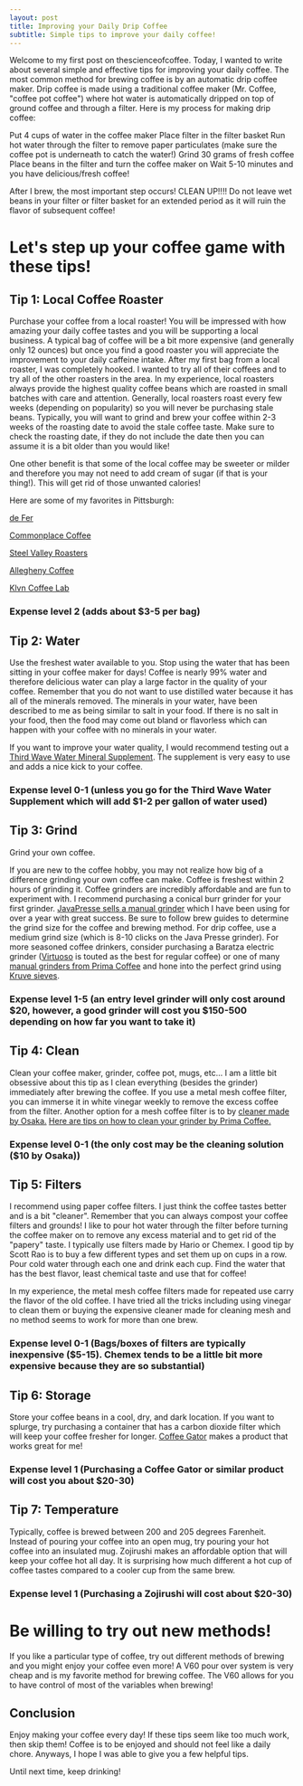 ```yaml
---
layout: post
title: Improving your Daily Drip Coffee
subtitle: Simple tips to improve your daily coffee!
---
```


Welcome to my first post on thescienceofcoffee.  Today, I wanted to write about several simple and effective tips for improving your daily coffee.  The most common method for brewing coffee is by an automatic drip coffee maker.  Drip coffee is made using a traditional coffee maker (Mr. Coffee, "coffee pot coffee") where hot water is automatically dripped on top of ground coffee and through a filter.  Here is my process for making drip coffee:

Put 4 cups of water in the coffee maker
Place filter in the filter basket
Run hot water through the filter to remove paper particulates (make sure the coffee pot is underneath to catch the water!)
Grind 30 grams of fresh coffee 
Place beans in the filter and turn the coffee maker on
Wait 5-10 minutes and you have delicious/fresh coffee!

After I brew, the most important step occurs!  CLEAN UP!!!!  Do not leave wet beans in your filter or filter basket for an extended period as it will ruin the flavor of subsequent coffee!

# Let's step up your coffee game with these tips!

## Tip 1: Local Coffee Roaster

Purchase your coffee from a local roaster!  You will be impressed with how amazing your daily coffee tastes and you will be supporting a local business.  A typical bag of coffee will be a bit more expensive (and generally only 12 ounces) but once you find a good roaster you will appreciate the improvement to your daily caffeine intake.  After my first bag from a local roaster, I was completely hooked.  I wanted to try all of their coffees and to try all of the other roasters in the area.  In my experience, local roasters always provide the highest quality coffee beans which are roasted in small batches with care and attention.  Generally, local roasters roast every few weeks (depending on popularity) so you will never be purchasing stale beans.  Typically, you will want to grind and brew your coffee within 2-3 weeks of the roasting date to avoid the stale coffee taste.  Make sure to check the roasting date, if they do not include the date then you can assume it is a bit older than you would like!

One other benefit is that some of the local coffee may be sweeter or milder and therefore you may not need to add cream of sugar (if that is your thing!).  This will get rid of those unwanted calories!

Here are some of my favorites in Pittsburgh:

[de Fer](https://defer.coffee/)

[Commonplace Coffee](https://thecommonplacecoffeehouse.com/)

[Steel Valley Roasters](http://www.steelvalleyroasters.com/)

[Allegheny Coffee](http://www.alleghenycoffee.com/)

[Klvn Coffee Lab](https://www.klvncoffee.com/)

### Expense level 2 (adds about $3-5 per bag)

## Tip 2: Water

Use the freshest water available to you.  Stop using the water that has been sitting in your coffee maker for days!  Coffee is nearly 99% water and therefore delicious water can play a large factor in the quality of your coffee.  Remember that you do not want to use distilled water because it has all of the minerals removed.  The minerals in your water, have been described to me as being similar to salt in your food.  If there is no salt in your food, then the food may come out bland or flavorless which can happen with your coffee with no minerals in your water.

If you want to improve your water quality, I would recommend testing out a [Third Wave Water Mineral Supplement](https://thirdwavewater.com/).  The supplement is very easy to use and adds a nice kick to your coffee.

### Expense level 0-1 (unless you go for the Third Wave Water Supplement which will add $1-2 per gallon of water used)

## Tip 3: Grind

Grind your own coffee.

If you are new to the coffee hobby, you may not realize how big of a difference grinding your own coffee can make.  Coffee is freshest within 2 hours of grinding it.  Coffee grinders are incredibly affordable and are fun to experiment with.  I recommend purchasing a conical burr grinder for your first grinder.  [JavaPresse sells a manual grinder](https://www.amazon.com/JavaPresse-Manual-Coffee-Grinder-Stainless/dp/B013R3Q7B2) which I have been using for over a year with great success.  Be sure to follow brew guides to determine the grind size for the coffee and brewing method.  For drip coffee, use a medium grind size (which is 8-10 clicks on the Java Presse grinder).  For more seasoned coffee drinkers, consider purchasing a Baratza electric grinder ([Virtuoso](https://www.amazon.com/gp/product/B006MLQHRG/ref=s9_acsd_hps_bw_c_x_2_w) is touted as the best for regular coffee) or one of many [manual grinders from Prima Coffee](https://prima-coffee.com/grind/manual) and hone into the perfect grind using [Kruve sieves](https://www.kruveinc.com).

### Expense level 1-5 (an entry level grinder will only cost around $20, however, a good grinder will cost you $150-500 depending on how far you want to take it)

## Tip 4: Clean

Clean your coffee maker, grinder, coffee pot, mugs, etc...  I am a little bit obsessive about this tip as I clean everything (besides the grinder) immediately after brewing the coffee.  If you use a metal mesh coffee filter, you can immerse it in white vinegar weekly to remove the excess coffee from the filter.  Another option for a mesh coffee filter is to by [cleaner made by Osaka.](https://www.amazon.com/Osaka-Sodium-Percarbonate-Cleaning-Solution/dp/B01LWUJSHY)  [Here are tips on how to clean your grinder by Prima Coffee.](https://prima-coffee.com/learn/video/maintenance/how-clean-your-burr-grinder)

### Expense level 0-1 (the only cost may be the cleaning solution ($10 by Osaka))

## Tip 5: Filters

I recommend using paper coffee filters.  I just think the coffee tastes better and is a bit "cleaner".  Remember that you can always compost your coffee filters and grounds!  I like to pour hot water through the filter before turning the coffee maker on to remove any excess material and to get rid of the "papery" taste.  I typically use filters made by Hario or Chemex.  I good tip by Scott Rao is to buy a few different types and set them up on cups in a row.  Pour cold water through each one and drink each cup.  Find the water that has the best flavor, least chemical taste and use that for coffee!

In my experience, the metal mesh coffee filters made for repeated use carry the flavor of the old coffee.  I have tried all the tricks including using vinegar to clean them or buying the expensive cleaner made for cleaning mesh and no method seems to work for more than one brew.

### Expense level 0-1 (Bags/boxes of filters are typically inexpensive ($5-15).  Chemex tends to be a little bit more expensive because they are so substantial)

## Tip 6: Storage

Store your coffee beans in a cool, dry, and dark location.  If you want to splurge, try purchasing a container that has a carbon dioxide filter which will keep your coffee fresher for longer.  [Coffee Gator](https://www.amazon.com/Coffee-Gator-Stainless-Steel-Container/dp/B014HG645M) makes a product that works great for me!

### Expense level 1 (Purchasing a Coffee Gator or similar product will cost you about $20-30)

## Tip 7: Temperature

Typically, coffee is brewed between 200 and 205 degrees Farenheit.  Instead of pouring your coffee into an open mug, try pouring your hot coffee into an insulated mug.  Zojirushi makes an affordable option that will keep your coffee hot all day.  It is surprising how much different a hot cup of coffee tastes compared to a cooler cup from the same brew.

### Expense level 1 (Purchasing a Zojirushi will cost about $20-30)

# Be willing to try out new methods!

If you like a particular type of coffee, try out different methods of brewing and you might enjoy your coffee even more!  A V60 pour over system is very cheap and is my favorite method for brewing coffee.  The V60 allows for you to have control of most of the variables when brewing!

## Conclusion

Enjoy making your coffee every day!  If these tips seem like too much work, then skip them!  Coffee is to be enjoyed and should not feel like a daily chore.  Anyways, I hope I was able to give you a few helpful tips.

Until next time, keep drinking!
